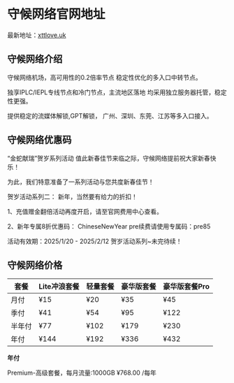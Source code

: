 # 守候网络官网地址

最新地址：[xttlove.uk](https://url.gogogomiao.one/QYTN)

## 守候网络介绍

守候网络机场，高可用性的0.2倍率节点 稳定性优化的多入口中转节点。

独享IPLC/IEPL专线节点和冷门节点，主流地区落地 均采用独立服务器托管，稳定性更强。

提供稳定的流媒体解锁,GPT解锁， 广州、深圳、东莞、江苏等多入口接入。

## 守候网络优惠码

“金蛇献瑞”贺岁系列活动 值此新春佳节来临之际，守候网络提前祝大家新春快乐！

为此，我们特意准备了一系列活动与您共度新春佳节！ 

贺岁活动系列二： 新年，当然要有给力的折扣！ 

1、充值赠金翻倍活动再度开启，请至官网费用中心查看。 

2、新年专属8折优惠码： ChineseNewYear pre续费请使用专属码：pre85 

活动有效期：2025/1/20 - 2025/2/12 贺岁活动系列~未完待续！ 

## 守候网络价格

|套餐|Lite冲浪套餐|轻量套餐|豪华版套餐|豪华版套餐Pro|
|----|----|----|----|----|
|月付|¥15|¥20|¥35|¥45|
|季付|¥41|¥54|¥95|¥122|
|半年付|¥77|¥102|¥179|¥230|
|年付|¥144|¥192|¥336|¥432|

**年付**

Premium-高级套餐，每月流量:1000GB ¥768.00 /每年


